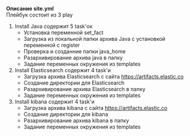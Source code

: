 **Описание site.yml**  
Плейбук состоит из 3 play
1. Install Java содержит 5 task'ок
   - Установка переменной set_fact
   - Загрузка из локальной папки архива Java с установкой переменной с register
   - Проверка и созданние папки java_home 
   - Разархивирование архива java в папку  
   - Задание переменных окружения из templates
2. Install Elasticsearch содержит 4 task'и
   - Загрузка архива Elasticsearch c сайта https://artifacts.elastic.co
   - Создание директории для Elasticsearch
   - Разархивирование архива Elasticsearch в папку 
   - Задание переменных окружения из templates
3. Install kibana содержит 4 task'и
   - Загрузка архива kibana c сайта https://artifacts.elastic.co
   - Создание директории для kibana
   - Разархивирование архива kibana в папку 
   - Задание переменных окружения из templates